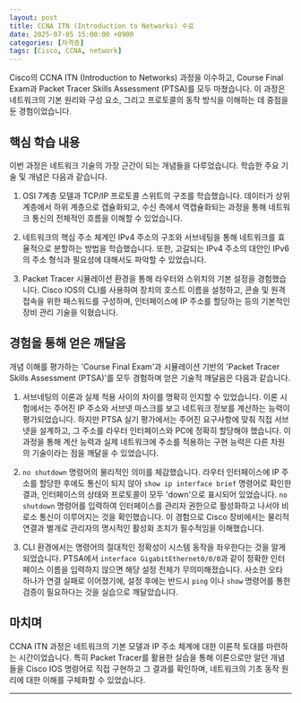 ```yaml
---
layout: post
title: CCNA ITN (Introduction to Networks) 수료
date: 2025-07-05 15:00:00 +0900
categories: [자격증]
tags: [Cisco, CCNA, network]
---
```

Cisco의 CCNA ITN (Introduction to Networks) 과정을 이수하고, Course Final Exam과 Packet Tracer Skills Assessment (PTSA)를 모두 마쳤습니다. 이 과정은 네트워크의 기본 원리와 구성 요소, 그리고 프로토콜의 동작 방식을 이해하는 데 중점을 둔 경험이었습니다.

## 핵심 학습 내용

이번 과정은 네트워크 기술의 가장 근간이 되는 개념들을 다루었습니다. 학습한 주요 기술 및 개념은 다음과 같습니다.

1.  OSI 7계층 모델과 TCP/IP 프로토콜 스위트의 구조를 학습했습니다. 데이터가 상위 계층에서 하위 계층으로 캡슐화되고, 수신 측에서 역캡슐화되는 과정을 통해 네트워크 통신의 전체적인 흐름을 이해할 수 있었습니다.

2.  네트워크의 핵심 주소 체계인 IPv4 주소의 구조와 서브네팅을 통해 네트워크를 효율적으로 분할하는 방법을 학습했습니다. 또한, 고갈되는 IPv4 주소의 대안인 IPv6의 주소 형식과 필요성에 대해서도 파악할 수 있었습니다.

3.  Packet Tracer 시뮬레이션 환경을 통해 라우터와 스위치의 기본 설정을 경험했습니다. Cisco IOS의 CLI를 사용하여 장치의 호스트 이름을 설정하고, 콘솔 및 원격 접속을 위한 패스워드를 구성하며, 인터페이스에 IP 주소를 할당하는 등의 기본적인 장비 관리 기술을 익혔습니다.

## 경험을 통해 얻은 깨달음

개념 이해를 평가하는 'Course Final Exam'과 시뮬레이션 기반의 'Packet Tracer Skills Assessment (PTSA)'를 모두 경험하며 얻은 기술적 깨달음은 다음과 같습니다.

1.  서브네팅의 이론과 실제 적용 사이의 차이를 명확히 인지할 수 있었습니다. 이론 시험에서는 주어진 IP 주소와 서브넷 마스크를 보고 네트워크 정보를 계산하는 능력이 평가되었습니다. 하지만 PTSA 실기 평가에서는 주어진 요구사항에 맞춰 직접 서브넷을 설계하고, 그 주소를 라우터 인터페이스와 PC에 정확히 할당해야 했습니다. 이 과정을 통해 계산 능력과 실제 네트워크에 주소를 적용하는 구현 능력은 다른 차원의 기술이라는 점을 깨달을 수 있었습니다.

2.  `no shutdown` 명령어의 물리적인 의미를 체감했습니다. 라우터 인터페이스에 IP 주소를 할당한 후에도 통신이 되지 않아 `show ip interface brief` 명령어로 확인한 결과, 인터페이스의 상태와 프로토콜이 모두 'down'으로 표시되어 있었습니다. `no shutdown` 명령어를 입력하여 인터페이스를 관리자 권한으로 활성화하고 나서야 비로소 통신이 이루어지는 것을 확인했습니다. 이 경험으로 Cisco 장비에서는 물리적 연결과 별개로 관리자의 명시적인 활성화 조치가 필수적임을 이해했습니다.

3.  CLI 환경에서는 명령어의 절대적인 정확성이 시스템 동작을 좌우한다는 것을 알게 되었습니다. PTSA에서 `interface GigabitEthernet0/0/0`과 같이 정확한 인터페이스 이름을 입력하지 않으면 해당 설정 전체가 무의미해졌습니다. 사소한 오타 하나가 연결 실패로 이어졌기에, 설정 후에는 반드시 `ping` 이나 `show` 명령어를 통한 검증이 필요하다는 것을 실습으로 깨달았습니다.

## 마치며

CCNA ITN 과정은 네트워크의 기본 모델과 IP 주소 체계에 대한 이론적 토대를 마련하는 시간이었습니다. 특히 Packet Tracer를 활용한 실습을 통해 이론으로만 알던 개념들을 Cisco IOS 명령어로 직접 구현하고 그 결과를 확인하며, 네트워크의 기초 동작 원리에 대한 이해를 구체화할 수 있었습니다.

<hr class="short-rule">